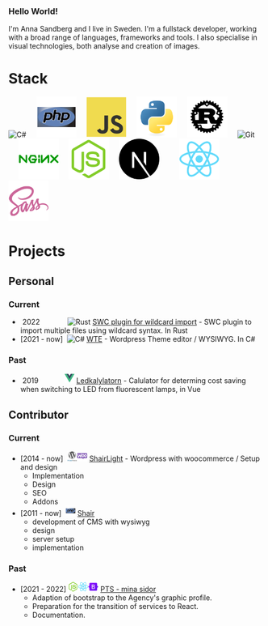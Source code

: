 ### Hello World!

<!--
**ansandb/ansandb** is a ✨ _special_ ✨ repository because its `README.md` (this file) appears on your GitHub profile.

Here are some ideas to get you started:

- 🔭 I’m currently working on ...
- 🌱 I’m currently learning ...
- 👯 I’m looking to collaborate on ...
- 🤔 I’m looking for help with ...
- 💬 Ask me about ...
- 📫 How to reach me: ...
- 😄 Pronouns: ...
- ⚡ Fun fact: ...
-->
I'm Anna Sandberg and I live in Sweden. I'm a fullstack developer, working with a broad range of languages, frameworks and tools.
I also specialise in visual technologies, both analyse and creation of images.
<!--
![GitHub Stats](https://github-readme-stats.vercel.app/api?username=ansandb&count_private=true&show_icons=true&include_all_commits=true)
![Top Langs](https://github-readme-stats.vercel.app/api/top-langs/?username=ansandb&layout=compact&hide=lua)
-->
# Stack

<!-- ## Languages -->
<img alt="C#" height=80 src="https://cdn.jsdelivr.net/gh/devicons/devicon/icons/csharp/csharp-original.svg">     <img alt="php" height=80 src="https://github.com/devicons/devicon/blob/v2.15.1/icons/php/php-original.svg">     <img alt="javascript" height=80 src="https://github.com/devicons/devicon/blob/v2.15.1/icons/javascript/javascript-original.svg">     <img alt="Python" height=80 src="https://github.com/devicons/devicon/blob/v2.15.1/icons/python/python-original.svg">     <img alt="Rust" width=80 src="https://github.com/devicons/devicon/blob/v2.15.1/icons/rust/rust-plain.svg">     <img alt="Git" height=80 src="https://cdn.jsdelivr.net/gh/devicons/devicon/icons/git/git-original.svg">     <img alt="nginx" height=80 src="https://github.com/devicons/devicon/blob/v2.15.1/icons/nginx/nginx-original.svg">     <img alt="Nodejs" height=80 src="https://github.com/devicons/devicon/blob/v2.15.1/icons/nodejs/nodejs-plain.svg">     <img alt="Nextjs" height=80 src="https://github.com/devicons/devicon/blob/v2.15.1/icons/nextjs/nextjs-original.svg">          <img alt="React" height=80 src="https://github.com/devicons/devicon/blob/v2.15.1/icons/react/react-original.svg">     <img alt="Sass" height=80 src="https://github.com/devicons/devicon/blob/v2.15.1/icons/sass/sass-original.svg">     <!-- <img alt="JetBrains" height=80 src="">     <img alt="JetBrains" height=80 src="">     <img alt="JetBrains" height=80 src="">     <img alt="JetBrains" height=80 src="">     <img alt="JetBrains" height=80 src=""> -->

<!-- 
## Frameworks


## Tools
-->

# Projects

## Personal

### Current
 
-  2022                <img alt="Rust" height=20 src="https://cdn.jsdelivr.net/gh/devicons/devicon/icons/rust/rust-plain.svg"> [SWC plugin for wildcard import](https://github.com/ansandb/SWC-plugin-wildcard-import) - SWC  plugin to import multiple files using wildcard syntax. In Rust
- \[2021 - now]  <img alt="C#" height=20 src="https://cdn.jsdelivr.net/gh/devicons/devicon/icons/csharp/csharp-original.svg"> [WTE](https://github.com/ansandb/) - Wordpress Theme editor / WYSIWYG. In C#


### Past

-  2019                 <img alt="Vuejs" height=20 src="https://github.com/devicons/devicon/blob/v2.15.1/icons/vuejs/vuejs-original.svg"> [Ledkalylatorn](https://github.com/ansandb/ledkalkyl) - Calulator for determing cost saving when switching to LED from fluorescent lamps, in Vue

## Contributor

### Current

- \[2014 - now]  <img alt="wordpress" height=20 src="https://github.com/devicons/devicon/blob/v2.15.1/icons/wordpress/wordpress-original.svg"><img alt="woocommerce" height=20 src="https://github.com/devicons/devicon/blob/v2.15.1/icons/woocommerce/woocommerce-original.svg"> [ShairLight](https://shairlight.se/) - Wordpress with woocommerce / Setup and design
    - Implementation
    - Design
    - SEO
    - Addons
- \[2011 - now]  <img alt="php" height=20 src="https://github.com/devicons/devicon/blob/v2.15.1/icons/php/php-original.svg"> [Shair](https://shair.se/)
    - development of CMS with wysiwyg
    - design
    - server setup
    - implementation

### Past

- \[2021 - 2022] <img alt="Nodejs" height=20 src="https://github.com/devicons/devicon/blob/v2.15.1/icons/nodejs/nodejs-plain.svg"><img alt="React" height=20 src="https://github.com/devicons/devicon/blob/v2.15.1/icons/react/react-original.svg"><img alt="Bootstrap" height=20 src="https://github.com/devicons/devicon/blob/v2.15.1/icons/bootstrap/bootstrap-original.svg"> [PTS - mina sidor](https://minasidor.pts.se/) 
    - Adaption of bootstrap to the Agency's graphic profile.
    - Preparation for the transition of services to React.
    - Documentation.
